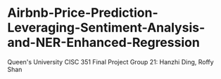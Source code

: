 # Airbnb-Price-Prediction-Leveraging-Sentiment-Analysis-and-NER-Enhanced-Regression

Queen's University CISC 351 Final Project
Group 21: Hanzhi Ding, Roffy Shan
